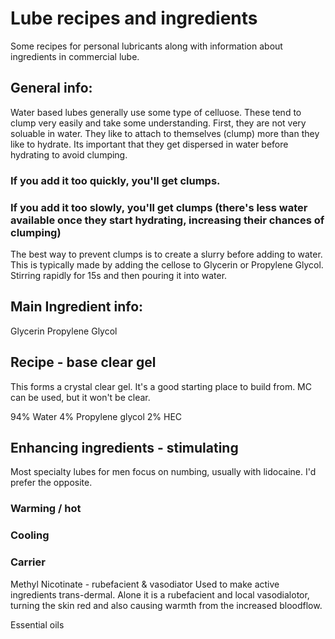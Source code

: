 # Lube recipes and ingredients
Some recipes for personal lubricants along with information about ingredients in commercial lube. 

## General info:
Water based lubes generally use some type of celluose. These tend to clump very easily and take some understanding. First, they are not very soluable in water. They like to attach to themselves (clump) more than they like to hydrate. Its important that they get dispersed in water before hydrating to avoid clumping. 

### If you add it too quickly, you'll get clumps.
### If you add it too slowly, you'll get clumps (there's less water available once they start hydrating, increasing their chances of clumping)

The best way to prevent clumps is to create a slurry before adding to water. This is typically made by adding the cellose to Glycerin or Propylene Glycol. Stirring rapidly for 15s and then pouring it into water.

## Main Ingredient info:
Glycerin
Propylene Glycol

## Recipe - base clear gel
This forms a crystal clear gel. It's a good starting place to build from. MC can be used, but it won't be clear. 

94% Water
4% Propylene glycol
2% HEC

## Enhancing ingredients - stimulating
Most specialty lubes for men focus on numbing, usually with lidocaine. I'd prefer the opposite. 

### Warming / hot

### Cooling

### Carrier
Methyl Nicotinate - rubefacient & vasodiator
Used to make active ingredients trans-dermal. Alone it is a rubefacient and local vasodialotor, turning the skin red and also causing warmth from the increased bloodflow. 

Essential oils

